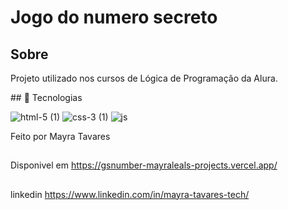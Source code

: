<h1> Jogo do numero secreto </h1>
<h2>Sobre</h2>
<p>Projeto utilizado nos cursos de Lógica de Programação da Alura.</p>
##  🚀 Tecnologias

<img>![html-5 (1)](https://github.com/MayraLeal/Jogo-de-treino/assets/151656339/f6cb2240-bf92-4bf0-bbb2-9608eb87514e)</img>
<img>![css-3 (1)](https://github.com/MayraLeal/Jogo-de-treino/assets/151656339/bb52f1e4-4c88-4bf0-aa67-b08d3ac7a238)</img>
<img>![js](https://github.com/MayraLeal/Jogo-de-treino/assets/151656339/2e0c2d4b-0289-47e0-960e-243f03f2de6c)</img>

Feito por Mayra Tavares
##
Disponivel em https://gsnumber-mayraleals-projects.vercel.app/
##
linkedin https://www.linkedin.com/in/mayra-tavares-tech/
